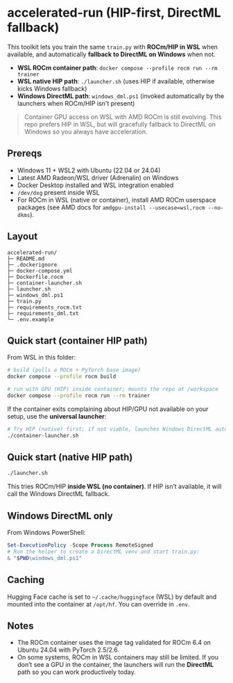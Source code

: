 # accelerated-run (HIP-first, DirectML fallback)

This toolkit lets you train the same `train.py` with **ROCm/HIP in WSL** when available,
and automatically **fallback to DirectML on Windows** when not.

- **WSL ROCm container path**: `docker compose --profile rocm run --rm trainer`
- **WSL native HIP path**: `./launcher.sh` (uses HIP if available, otherwise kicks Windows fallback)
- **Windows DirectML path**: `windows_dml.ps1` (invoked automatically by the launchers when ROCm/HIP isn't present)

> Container GPU access on WSL with AMD ROCm is still evolving. This repo prefers HIP in WSL,
> but will gracefully fallback to DirectML on Windows so you always have acceleration.

## Prereqs

- Windows 11 + WSL2 with Ubuntu (22.04 or 24.04)
- Latest AMD Radeon/WSL driver (Adrenalin) on Windows
- Docker Desktop installed and WSL integration enabled
- `/dev/dxg` present inside WSL
- For ROCm in WSL (native or container), install AMD ROCm userspace packages
  (see AMD docs for `amdgpu-install --usecase=wsl,rocm --no-dkms`).

## Layout

```
accelerated-run/
├─ README.md
├─ .dockerignore
├─ docker-compose.yml
├─ Dockerfile.rocm
├─ container-launcher.sh
├─ launcher.sh
├─ windows_dml.ps1
├─ train.py
├─ requirements_rocm.txt
├─ requirements_dml.txt
└─ .env.example
```

## Quick start (container HIP path)

From WSL in this folder:

```bash
# build (pulls a ROCm + PyTorch base image)
docker compose --profile rocm build

# run with GPU (HIP) inside container; mounts the repo at /workspace
docker compose --profile rocm run --rm trainer
```

If the container exits complaining about HIP/GPU not available on your setup, use the **universal launcher**:

```bash
# Try HIP (native) first; if not viable, launches Windows DirectML automatically
./container-launcher.sh
```

## Quick start (native HIP path)

```bash
./launcher.sh
```

This tries ROCm/HIP **inside WSL (no container)**. If HIP isn’t available, it will call the Windows DirectML fallback.

## Windows DirectML only

From Windows PowerShell:

```powershell
Set-ExecutionPolicy -Scope Process RemoteSigned
# Run the helper to create a DirectML venv and start train.py:
& "$PWD\windows_dml.ps1"
```

## Caching

Hugging Face cache is set to `~/.cache/huggingface` (WSL) by default and mounted into the container at `/opt/hf`.
You can override in `.env`.

## Notes

- The ROCm container uses the image tag validated for ROCm 6.4 on Ubuntu 24.04 with PyTorch 2.5/2.6.
- On some systems, ROCm in WSL containers may still be limited. If you don’t see a GPU in the container,
  the launchers will run the **DirectML** path so you can work productively today.
